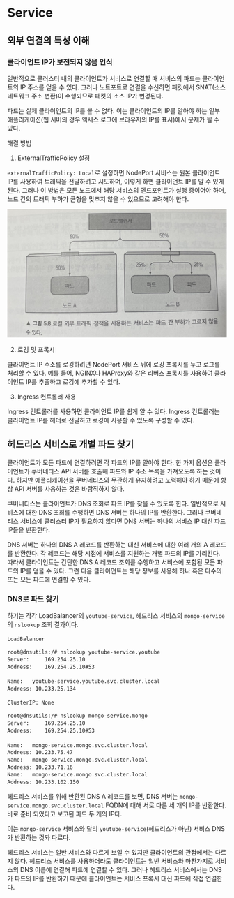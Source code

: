 # Service

## 외부 연결의 특성 이해

### 클라이언트 IP가 보전되지 않음 인식

일반적으로 클러스터 내의 클라이언트가 서비스로 연결할 때 서비스의 파드는 클라이언트의 IP 주소를 얻을 수 있다. 그러나 노트포트로 연결을 수신하면 패킷에서 SNAT(소스 네트워크 주소 변환)이 수행되므로 패킷의 소스 IP가 변경된다.

파드는 실제 클라이언트의 IP를 볼 수 없다. 이는 클라이언트의 IP를 알아야 하는 일부 애플리케이션(웹 서버의 경우 액세스 로그에 브라우저의 IP를 표시)에서 문제가 될 수 있다.

해결 방법

1. ExternalTrafficPolicy 설정

`externalTrafficPolicy: Local`로 설정하면 NodePort 서비스는 원본 클라이언트 IP를 사용하여 트래픽을 전달하려고 시도하며, 이렇게 하면 클라이언트 IP를 알 수 있게 된다. 그러나 이 방법은 모든 노드에서 해당 서비스의 엔드포인트가 실행 중이어야 하며, 노드 간의 트래픽 부하가 균형을 맞추지 않을 수 있으므로 고려해야 한다.

![externalTrafficPolicy](../../images/externalTrafficPolicy.jpg)

2. 로깅 및 프록시

클라이언트 IP 주소를 로깅하려면 NodePort 서비스 뒤에 로깅 프록시를 두고 로그를 처리할 수 있다. 예를 들어, NGINX나 HAProxy와 같은 리버스 프록시를 사용하여 클라이언트 IP를 추출하고 로깅에 추가할 수 있다.

3. Ingress 컨트롤러 사용

Ingress 컨트롤러를 사용하면 클라이언트 IP를 쉽게 알 수 있다. Ingress 컨트롤러는 클라이언트 IP를 헤더로 전달하고 로깅에 사용할 수 있도록 구성할 수 있다.


## 헤드리스 서비스로 개별 파드 찾기

클라이언트가 모든 파드에 연결하려면 각 파드의 IP를 알아야 한다. 한 가지 옵션은 클라이언트가 쿠버네티스 API 서버를 호출해 파드와 IP 주소 목록을 가져오도록 하는 것이다. 하지만 애플리케이션을 쿠버네티스와 무관하게 유지하려고 노력해야 하기 때문에 항상 API 서버를 사용하는 것은 바람직하지 않다.

쿠버네티스는 클라이언트가 DNS 조회로 파드 IP를 찾을 수 있도록 한다. 일반적으로 서비스에 대한 DNS 조회를 수행하면 DNS 서버는 하나의 IP를 반환한다. 그러나 쿠버네티스 서비스에 클러스터 IP가 필요하지 않다면 DNS 서버는 하나의 서비스 IP 대신 파드 IP들을 반환한다.

DNS 서버는 하나의 DNS A 레코드를 반환하는 대신 서비스에 대한 여러 개의 A 레코드를 반환한다. 각 레코드는 해당 시점에 서비스를 지원하는 개별 파드의 IP를 가리킨다. 따라서 클라이언트는 간단한 DNS A 레코드 조회를 수행하고 서비스에 포함된 모든 파드의 IP를 얻을 수 있다. 그런 다음 클라이언트는 해당 정보를 사용해 하나 혹은 다수의 또는 모든 파드에 연결할 수 있다.

### DNS로 파드 찾기

하기는 각각 LoadBalancer의 `youtube-service`, 헤드리스 서비스의 `mongo-service`의 `nslookup` 조회 결과이다.

`LoadBalancer`
```bash
root@dnsutils:/# nslookup youtube-service.youtube
Server:		169.254.25.10
Address:	169.254.25.10#53

Name:	youtube-service.youtube.svc.cluster.local
Address: 10.233.25.134
```

`ClusterIP: None`
```bash
root@dnsutils:/# nslookup mongo-service.mongo
Server:		169.254.25.10
Address:	169.254.25.10#53

Name:	mongo-service.mongo.svc.cluster.local
Address: 10.233.75.47
Name:	mongo-service.mongo.svc.cluster.local
Address: 10.233.71.16
Name:	mongo-service.mongo.svc.cluster.local
Address: 10.233.102.150
```

헤드리스 서비스를 위해 반환된 DNS A 레코드를 보면, DNS 서버는 `mongo-service.mongo.svc.cluster.local` FQDN에 대해 서로 다른 세 개의 IP를 반환한다. 바로 준비 되었다고 보고된 파드 두 개의 IP다.

이는 `mongo-service` 서비스와 달리 `youtube-service`(헤드리스가 아닌) 서비스 DNS가 반환하는 것돠 다르다.

헤드리스 서비스는 일반 서비스와 다르게 보일 수 있지만 클라이언트의 관점에서는 다르지 않다. 헤드리스 서비스를 사용하더라도 클라이언트는 일반 서비스와 마찬가지로 서비스의 DNS 이름에 연결해 파드에 연결할 수 있다. 그러나 헤드리스 서비스에서는 DNS가 파드의 IP를 반환하기 때문에 클라이언트는 서비스 프록시 대신 파드에 직접 연결한다.

